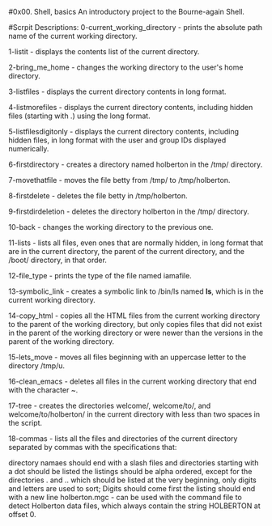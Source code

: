 #0x00. Shell, basics
An introductory project to the Bourne-again Shell.

#Scrpit Descriptions:
0-current_working_directory - prints the absolute path name of the current working directory.

1-listit - displays the contents list of the current directory.

2-bring_me_home - changes the working directory to the user's home directory.

3-listfiles - displays the current directory contents in long format.

4-listmorefiles - displays the current directory contents, including hidden files (starting with .) using the long format.

5-listfilesdigitonly - displays the current directory contents, including hidden files, in long format with the user and group IDs displayed numerically.

6-firstdirectory - creates a directory named holberton in the /tmp/ directory.

7-movethatfile - moves the file betty from /tmp/ to /tmp/holberton.

8-firstdelete - deletes the file betty in /tmp/holberton.

9-firstdirdeletion - deletes the directory holberton in the /tmp/ directory.

10-back - changes the working directory to the previous one.

11-lists - lists all files, even ones that are normally hidden, in long format that are in the current directory, the parent of the current directory, and the /boot/ directory, in that order.

12-file_type - prints the type of the file named iamafile.

13-symbolic_link - creates a symbolic link to /bin/ls named __ls__, which is in the current working directory.

14-copy_html - copies all the HTML files from the current working directory to the parent of the working directory, but only copies files that did not exist in the parent of the working directory or were newer than the versions in the parent of the working directory.

15-lets_move - moves all files beginning with an uppercase letter to the directory /tmp/u.

16-clean_emacs - deletes all files in the current working directory that end with the character ~.

17-tree - creates the directories welcome/, welcome/to/, and welcome/to/holberton/ in the current directory with less than two spaces in the script.

18-commas - lists all the files and directories of the current directory separated by commas with the specifications that:

directory namaes should end with a slash
files and directories starting with a dot should be listed
the listings should be alpha ordered, except for the directories . and .. which should be listed at the very beginning,
only digits and letters are used to sort; Digits should come first
the listing should end with a new line
holberton.mgc - can be used with the command file to detect Holberton data files, which always contain the string HOLBERTON at offset 0.
